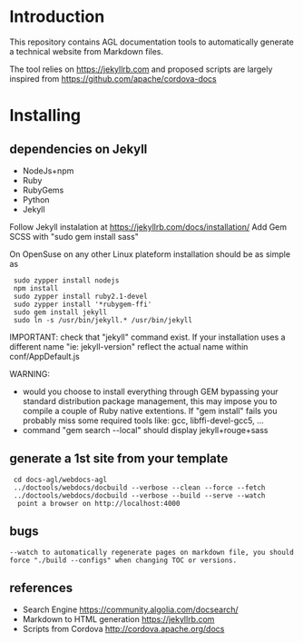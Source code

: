 Introduction
============

This repository contains AGL documentation tools to automatically generate a technical website from Markdown files.

The tool relies on https://jekyllrb.com and proposed scripts are largely inspired from https://github.com/apache/cordova-docs

Installing
==========

## dependencies on Jekyll
- NodeJs+npm
- Ruby
- RubyGems
- Python
- Jekyll

Follow Jekyll instalation at https://jekyllrb.com/docs/installation/
Add Gem SCSS with "sudo gem install sass"

On OpenSuse on any other Linux plateform installation should be as simple as
```
 sudo zypper install nodejs
 npm install
 sudo zypper install ruby2.1-devel
 sudo zypper install '*rubygem-ffi' 
 sudo gem install jekyll
 sudo ln -s /usr/bin/jekyll.* /usr/bin/jekyll
```
IMPORTANT: check that "jekyll" command exist. If your installation uses a different
name "ie: jekyll-version" reflect the actual name within conf/AppDefault.js

WARNING: 
+ would you choose to install everything through GEM bypassing your
standard distribution package management, this may impose you to compile 
a couple of Ruby native extentions. If "gem install" fails you probably
miss some required tools like: gcc, libffi-devel-gcc5, ...
+ command "gem search --local" should display  jekyll+rouge+sass

## generate a 1st site from your template

```
 cd docs-agl/webdocs-agl
 ../doctools/webdocs/docbuild --verbose --clean --force --fetch
 ../doctools/webdocs/docbuild --verbose --build --serve --watch
  point a browser on http://localhost:4000
```

## bugs

``
--watch to automatically regenerate pages on markdown file, you should force "./build --configs" when changing TOC or versions.
``

## references

+ Search Engine https://community.algolia.com/docsearch/
+ Markdown to HTML generation https://jekyllrb.com
+ Scripts from Cordova http://cordova.apache.org/docs

